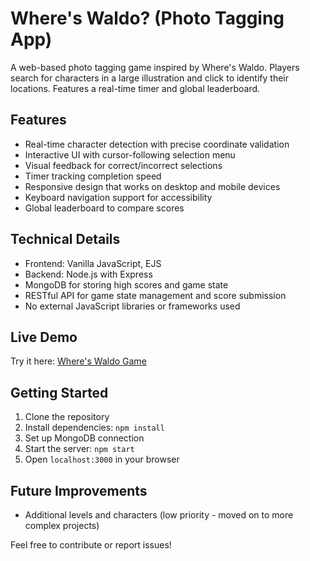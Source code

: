 # Where's Waldo? (Photo Tagging App)

A web-based photo tagging game inspired by Where's Waldo. Players search for characters in a large illustration and click to identify their locations. Features a real-time timer and global leaderboard.

## Features

- Real-time character detection with precise coordinate validation
- Interactive UI with cursor-following selection menu
- Visual feedback for correct/incorrect selections
- Timer tracking completion speed
- Responsive design that works on desktop and mobile devices
- Keyboard navigation support for accessibility
- Global leaderboard to compare scores

## Technical Details

- Frontend: Vanilla JavaScript, EJS
- Backend: Node.js with Express
- MongoDB for storing high scores and game state
- RESTful API for game state management and score submission
- No external JavaScript libraries or frameworks used

## Live Demo

Try it here: [Where's Waldo Game](https://wheres-waldo-production.up.railway.app/)

## Getting Started

1. Clone the repository
2. Install dependencies: `npm install`
3. Set up MongoDB connection
4. Start the server: `npm start`
5. Open `localhost:3000` in your browser

## Future Improvements

- Additional levels and characters (low priority - moved on to more complex projects)

Feel free to contribute or report issues!
